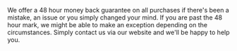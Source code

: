 We offer a 48 hour money back guarantee on all purchases if there's been a mistake, an issue or you simply changed your mind. If you are past the 48 hour mark, we might be able to make an exception depending on the circumstances. Simply contact us via our website and we'll be happy to help you.